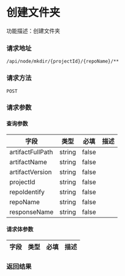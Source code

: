 # 创建文件夹
功能描述：创建文件夹

### 请求地址
```
/api/node/mkdir/{projectId}/{repoName}/**
```

### 请求方法
`POST`
### 请求参数

#### 查询参数

| 字段 | 类型 | 必填 | 描述 |
| -------- | -------- | -------- | -------- |
| artifactFullPath     | string   | false       |  |
| artifactName     | string   | false       |  |
| artifactVersion     | string   | false       |  |
| projectId     | string   | false       |  |
| repoIdentify     | string   | false       |  |
| repoName     | string   | false       |  |
| responseName     | string   | false       |  |


#### 请求体参数
| 字段 | 类型 | 必填 | 描述 |
| -------- | -------- | -------- | -------- |

### 返回结果

